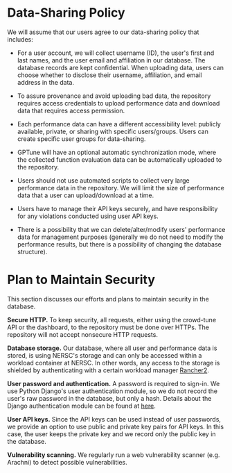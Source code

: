 # Data-Sharing Policy

We will assume that our users agree to our data-sharing policy that includes:

* For a user account, we will collect username (ID), the user's first and last names, and the user email and affiliation in our database.
The database records are kept confidential.
When uploading data, users can choose whether to disclose their username, affiliation, and email address in the data.

* To assure provenance and avoid uploading bad data, the repository requires access credentials to upload performance data and download data that requires access permission.

* Each performance data can have a different accessibility level: publicly available, private, or sharing with specific users/groups. Users can create specific user groups for data-sharing.

* GPTune will have an optional automatic synchronization mode, where the collected function evaluation data can be automatically uploaded to the repository.

* Users should not use automated scripts to collect very large performance data in the repository. We will limit the size of performance data that a user can upload/download at a time.

* Users have to manage their API keys securely, and have responsibility for any violations conducted using user API keys.

* There is a possibility that we can delete/alter/modify users' performance data for management purposes (generally we do not need to modify the performance results, but there is a possibility of changing the database structure).

# Plan to Maintain Security

This section discusses our efforts and plans to maintain security in the database.

**Secure HTTP.** To keep security, all requests, either using the crowd-tune API or the dashboard, to the repository must be done over HTTPs. The repository will not accept nonsecure HTTP requests.

**Database storage.** Our database, where all user and performance data is stored, is using  NERSC's storage and can only be accessed within a workload container at NERSC. In other words, any access to the storage is shielded by authenticating with a certain workload manager [Rancher2]("https://rancher.com/").

**User password and authentication.** A password is required to sign-in. We use Python Django's user authentication module, so we do not record the user's raw password in the database, but only a hash. Details about the Django authentication module can be found at [here](https://docs.djangoproject.com/en/3.2/topics/auth/default/).

**User API keys.** Since the API keys can be used instead of user passwords, we provide an option to use public and private key pairs for API keys. In this case, the user keeps the private key and we record only the public key in the database.

**Vulnerability scanning.** We regularly run a web vulnerability scanner (e.g. Arachni) to detect possible vulnerabilities.

